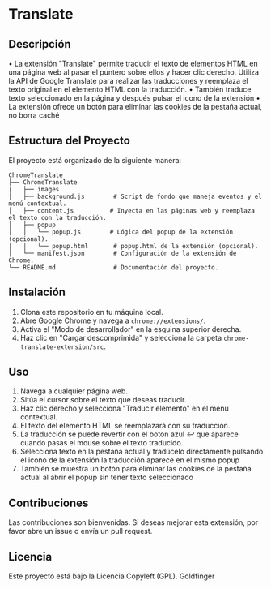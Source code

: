 # Translate

## Descripción
•	La extensión "Translate" permite traducir el texto de elementos HTML en una página web al pasar el puntero sobre ellos y hacer clic derecho. Utiliza la API de Google Translate para realizar las traducciones y reemplaza el texto original en el elemento HTML con la traducción.
•	También traduce texto seleccionado en la página y después pulsar el icono de la extensión
•	La extensión ofrece un botón para eliminar las cookies de la pestaña actual, no borra caché 


## Estructura del Proyecto
El proyecto está organizado de la siguiente manera:

```
ChromeTranslate
├── ChromeTranslate
|   ├── images
│   ├── background.js        # Script de fondo que maneja eventos y el menú contextual.
│   ├── content.js          # Inyecta en las páginas web y reemplaza el texto con la traducción.
│   ├── popup
│   │   └── popup.js        # Lógica del popup de la extensión (opcional).   
│   │   └── popup.html       # popup.html de la extensión (opcional).   
│   └── manifest.json        # Configuración de la extensión de Chrome.
└── README.md                # Documentación del proyecto.
```

## Instalación
1. Clona este repositorio en tu máquina local.
2. Abre Google Chrome y navega a `chrome://extensions/`.
3. Activa el "Modo de desarrollador" en la esquina superior derecha.
4. Haz clic en "Cargar descomprimida" y selecciona la carpeta `chrome-translate-extension/src`.

## Uso
1. Navega a cualquier página web.
2. Sitúa el cursor sobre el texto que deseas traducir.
3. Haz clic derecho y selecciona "Traducir elemento" en el menú contextual.
4. El texto del elemento HTML se reemplazará con su traducción.
5. La traducción se puede revertir con el boton azul ↩️ que aparece cuando pasas el mouse sobre el texto traducido.
6. Selecciona texto en la pestaña actual y tradúcelo directamente pulsando el icono de la extensión la traducción aparece en el mismo popup
7. También se muestra un botón para eliminar las cookies de la pestaña actual al abrir el popup sin tener texto seleccionado

## Contribuciones
Las contribuciones son bienvenidas. Si deseas mejorar esta extensión, por favor abre un issue o envía un pull request.

## Licencia
Este proyecto está bajo la Licencia Copyleft (GPL). Goldfinger